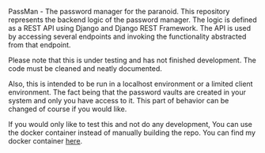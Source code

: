 PassMan - The password manager for the paranoid. 
This repository represents the backend logic of the password manager. The logic is defined as a REST API using Django and Django REST Framework.
The API is used by accessing several endpoints and invoking the functionality abstracted from that endpoint.

Please note that this is under testing and has not finished development. The code must be cleaned and neatly documented.

Also, this is intended to be run in a localhost environment or a limited client environment. The fact being that the password vaults are created in your system and only you have access to it.
This part of behavior can be changed of course if you would like.

If you would only like to test this and not do any development, You can use the docker container instead of manually building the repo.
You can find my docker container [here](https://hub.docker.com/repository/docker/sharanvarma0/passman-backend).
